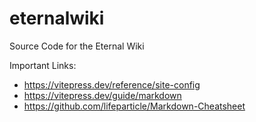 # eternalwiki
Source Code for the Eternal Wiki

Important Links:
- https://vitepress.dev/reference/site-config
- https://vitepress.dev/guide/markdown
- https://github.com/lifeparticle/Markdown-Cheatsheet
